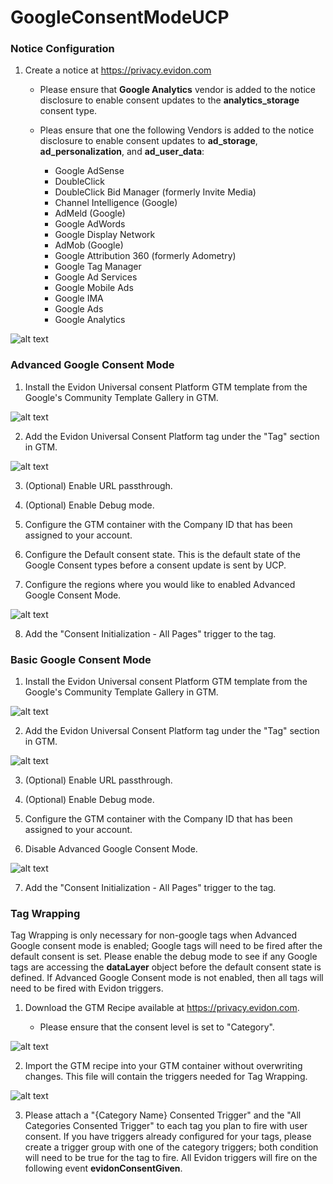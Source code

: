 # GoogleConsentModeUCP

### Notice Configuration

1. Create a notice at https://privacy.evidon.com

   * Please ensure that **Google Analytics** vendor is added to the notice disclosure to enable consent updates to the **analytics_storage** consent type.

   * Pleas ensure that one the following Vendors is added to the notice disclosure to enable consent updates to **ad_storage**, **ad_personalization**, and **ad_user_data**:

        - Google AdSense
        - DoubleClick
        - DoubleClick Bid Manager (formerly Invite Media)
        - Channel Intelligence (Google)
        - AdMeld (Google)
        - Google AdWords
        - Google Display Network
        - AdMob (Google)
        - Google Attribution 360 (formerly Adometry)
        - Google Tag Manager
        - Google Ad Services
        - Google Mobile Ads
        - Google IMA
        - Google Ads
        - Google Analytics

![alt text](https://github.com/justindeng21/GoogleConsentModeUCP/blob/main/NoticeDisclosure.png?raw=true)

### Advanced Google Consent Mode

1. Install the Evidon Universal consent Platform GTM template from the Google's Community Template Gallery in GTM.

![alt text](https://github.com/justindeng21/GoogleConsentModeUCP/blob/main/CommunityGallary.png?raw=true)

2. Add the Evidon Universal Consent Platform tag under the "Tag" section in GTM.

![alt text](https://github.com/justindeng21/GoogleConsentModeUCP/blob/main/AddingNewTag.png?raw=true)

3. (Optional) Enable URL passthrough.
   
4. (Optional) Enable Debug mode.

5. Configure the GTM container with the Company ID that has been assigned to your account.

6. Configure the Default consent state. This is the default state of the Google Consent types before a consent update is sent by UCP.

7. Configure the regions where you would like to enabled Advanced Google Consent Mode.

![alt text](https://github.com/justindeng21/GoogleConsentModeUCP/blob/main/AdvancedConsentMode.png?raw=true)

8. Add the "Consent Initialization - All Pages" trigger to the tag.

### Basic Google Consent Mode

1. Install the Evidon Universal consent Platform GTM template from the Google's Community Template Gallery in GTM.

![alt text](https://github.com/justindeng21/GoogleConsentModeUCP/blob/main/CommunityGallary.png?raw=true)

2. Add the Evidon Universal Consent Platform tag under the "Tag" section in GTM.

![alt text](https://github.com/justindeng21/GoogleConsentModeUCP/blob/main/AddingNewTag.png?raw=true)

3. (Optional) Enable URL passthrough.
   
4.  (Optional) Enable Debug mode.

5. Configure the GTM container with the Company ID that has been assigned to your account.

6. Disable Advanced Google Consent Mode.

![alt text](https://github.com/justindeng21/GoogleConsentModeUCP/blob/main/BasicConsentMode.png?raw=true)

7. Add the "Consent Initialization - All Pages" trigger to the tag.

### Tag Wrapping

Tag Wrapping is only necessary for non-google tags when Advanced Google consent mode is enabled; Google tags will need to be fired after the default consent is set. Please enable the debug mode to see if any Google tags are accessing the **dataLayer** object before the default consent state is defined. If Advanced Google Consent mode is not enabled, then all tags will need to be fired with Evidon triggers.

1. Download the GTM Recipe available at https://privacy.evidon.com.

    * Please ensure that the consent level is set to "Category".

![alt text](https://github.com/justindeng21/GoogleConsentModeUCP/blob/main/GTMRecipe.png?raw=true)

2. Import the GTM recipe into your GTM container without overwriting changes. This file will contain the triggers needed for Tag Wrapping.

![alt text](https://github.com/justindeng21/GoogleConsentModeUCP/blob/main/ImportingTriggers.png?raw=true)

3. Please attach a "{Category Name} Consented Trigger" and the "All Categories Consented Trigger" to each tag you plan to fire with user consent. If you have triggers already configured for your tags, please create a trigger group with one of the category triggers; both condition will need to be true for the tag to fire. All Evidon triggers will fire on the following event **evidonConsentGiven**. 


